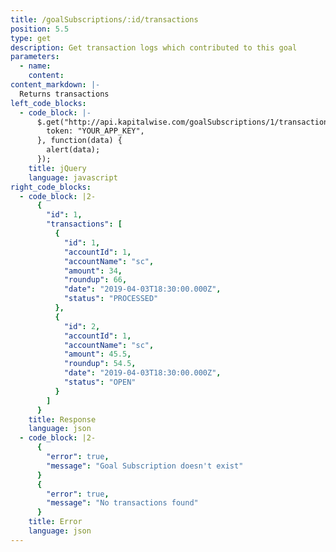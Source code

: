 ```yaml
---
title: /goalSubscriptions/:id/transactions
position: 5.5
type: get
description: Get transaction logs which contributed to this goal
parameters:
  - name:
    content:
content_markdown: |-
  Returns transactions
left_code_blocks:
  - code_block: |-
      $.get("http://api.kapitalwise.com/goalSubscriptions/1/transactions", {
        token: "YOUR_APP_KEY",
      }, function(data) {
        alert(data);
      });
    title: jQuery
    language: javascript
right_code_blocks:
  - code_block: |2-
      {
        "id": 1,
        "transactions": [
          {
            "id": 1,
            "accountId": 1,
            "accountName": "sc",
            "amount": 34,
            "roundup": 66,
            "date": "2019-04-03T18:30:00.000Z",
            "status": "PROCESSED"
          },
          {
            "id": 2,
            "accountId": 1,
            "accountName": "sc",
            "amount": 45.5,
            "roundup": 54.5,
            "date": "2019-04-03T18:30:00.000Z",
            "status": "OPEN"
          }
        ]
      }
    title: Response
    language: json
  - code_block: |2-
      {
        "error": true,
        "message": "Goal Subscription doesn't exist"
      }
      {
        "error": true,
        "message": "No transactions found"
      }
    title: Error
    language: json
---
```

